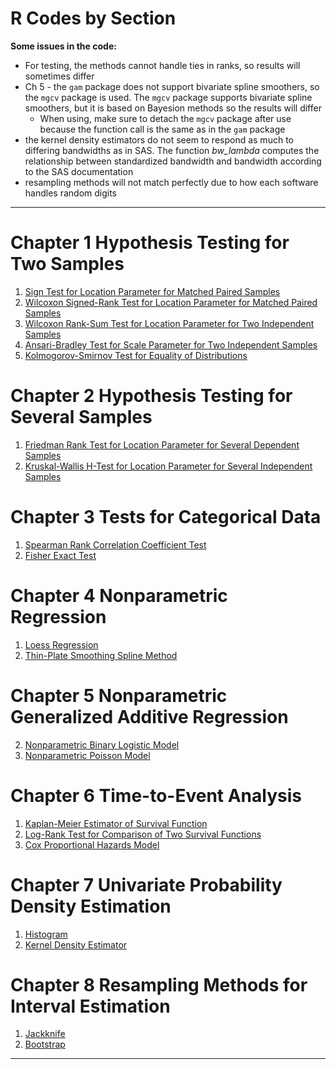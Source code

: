 # R Codes by Section

**Some issues in the code:**

* For testing, the methods cannot handle ties in ranks, so results will sometimes differ
* Ch 5 - the `gam` package does not support bivariate spline smoothers, so the `mgcv` package is used. The `mgcv` package supports bivariate spline smoothers, but it is based on Bayesion methods so the results will differ
  * When using, make sure to detach the `mgcv` package after use because the function call is the same as in the `gam` package
* the kernel density estimators do not seem to respond as much to differing bandwidths as in SAS. The function *bw_lambda* computes the relationship between standardized bandwidth and bandwidth according to the SAS documentation
* resampling methods will not match perfectly due to how each software handles random digits

---

# Chapter 1 Hypothesis Testing for Two Samples

1. [Sign Test for Location Parameter for Matched Paired Samples](https://github.com/jgadbois17/csulb_stat560_nonparametric_R_codes/blob/main/chapter_codes/1_1_Sign_Test.R)
2. [Wilcoxon Signed-Rank Test for Location Parameter for Matched Paired Samples](https://github.com/jgadbois17/csulb_stat560_nonparametric_R_codes/blob/main/chapter_codes/1_2_Wilcoxon_Signed_Rank_Test.R)
3. [Wilcoxon Rank-Sum Test for Location Parameter for Two Independent Samples](https://github.com/jgadbois17/csulb_stat560_nonparametric_R_codes/blob/main/chapter_codes/1_3_Wilcoxon_Rank_Sum_Test.R)
4. [Ansari-Bradley Test for Scale Parameter for Two Independent Samples](https://github.com/jgadbois17/csulb_stat560_nonparametric_R_codes/blob/main/chapter_codes/1_4_Ansari_Bradley_Test.R)
5. [Kolmogorov-Smirnov Test for Equality of Distributions](https://github.com/jgadbois17/csulb_stat560_nonparametric_R_codes/blob/main/chapter_codes/1_5_Kolmogorov_Smirnov_Test.R)

# Chapter 2 Hypothesis Testing for Several Samples

1. [Friedman Rank Test for Location Parameter for Several Dependent Samples](https://github.com/jgadbois17/csulb_stat560_nonparametric_R_codes/blob/main/chapter_codes/2_1_Friedman_Rank_Test.R)
2. [Kruskal-Wallis H-Test for Location Parameter for Several Independent Samples](https://github.com/jgadbois17/csulb_stat560_nonparametric_R_codes/blob/main/chapter_codes/2_2_Kruskal_Wallis_H_Test.R)

# Chapter 3 Tests for Categorical Data

1. [Spearman Rank Correlation Coefficient Test](https://github.com/jgadbois17/csulb_stat560_nonparametric_R_codes/blob/main/chapter_codes/3_1_Spearman_Rank_Test.R)
2. [Fisher Exact Test](https://github.com/jgadbois17/csulb_stat560_nonparametric_R_codes/blob/main/chapter_codes/3_2_Fisher_Exact_Test.R)

# Chapter 4 Nonparametric Regression

1. [Loess Regression](https://github.com/jgadbois17/csulb_stat560_nonparametric_R_codes/blob/main/chapter_codes/4_1_Loess_Regression.R)
2. [Thin-Plate Smoothing Spline Method](https://github.com/jgadbois17/csulb_stat560_nonparametric_R_codes/blob/main/chapter_codes/4_2_Thin_Plate_Smoothing_Splines.R)

# Chapter 5 Nonparametric Generalized Additive Regression

2. [Nonparametric Binary Logistic Model](https://github.com/jgadbois17/csulb_stat560_nonparametric_R_codes/blob/main/chapter_codes/5_2_Nonparametric_Binary_Logistic_Model.R)
3. [Nonparametric Poisson Model](https://github.com/jgadbois17/csulb_stat560_nonparametric_R_codes/blob/main/chapter_codes/5_3_Nonparametric_Poisson_Model.R)

# Chapter 6 Time-to-Event Analysis

1. [Kaplan-Meier Estimator of Survival Function](https://github.com/jgadbois17/csulb_stat560_nonparametric_R_codes/blob/main/chapter_codes/6_1_Kaplan_Meier_Estimator.R)
2. [Log-Rank Test for Comparison of Two Survival Functions](https://github.com/jgadbois17/csulb_stat560_nonparametric_R_codes/blob/main/chapter_codes/6_2_Log_Rank_Test_Survival_Functions.R)
3. [Cox Proportional Hazards Model](https://github.com/jgadbois17/csulb_stat560_nonparametric_R_codes/blob/main/chapter_codes/6_3_Cox_Proportional_Hazards_Model.R)

# Chapter 7 Univariate Probability Density Estimation

1. [Histogram](https://github.com/jgadbois17/csulb_stat560_nonparametric_R_codes/blob/main/chapter_codes/7_1_Histogram.R)
2. [Kernel Density Estimator](https://github.com/jgadbois17/csulb_stat560_nonparametric_R_codes/blob/main/chapter_codes/7_2_Kernel_Density_Estimator.R)

# Chapter 8 Resampling Methods for Interval Estimation

1. [Jackknife](https://github.com/jgadbois17/csulb_stat560_nonparametric_R_codes/blob/main/chapter_codes/8_1_Jackknife.R)
2. [Bootstrap](https://github.com/jgadbois17/csulb_stat560_nonparametric_R_codes/blob/main/chapter_codes/8_2_Bootstrap.R)

---
